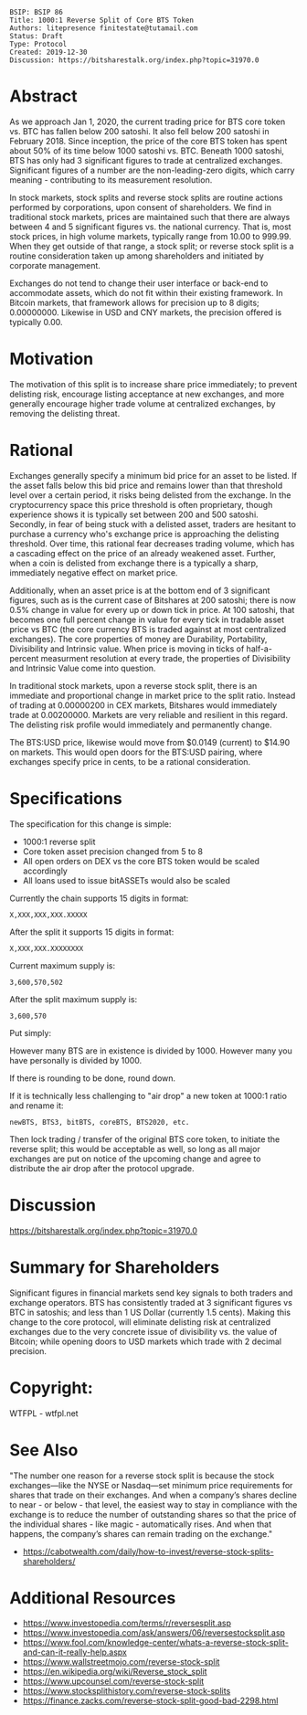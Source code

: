     BSIP: BSIP 86
    Title: 1000:1 Reverse Split of Core BTS Token
    Authors: litepresence finitestate@tutamail.com
    Status: Draft
    Type: Protocol
    Created: 2019-12-30 
    Discussion: https://bitsharestalk.org/index.php?topic=31970.0


# Abstract

As we approach Jan 1, 2020, the current trading price for BTS core token vs. BTC has fallen below 200 satoshi.  It also fell below 200 satoshi in February 2018.  Since inception, the price of the core BTS token has spent about 50% of its time below 1000 satoshi vs. BTC.  Beneath 1000 satoshi, BTS has only had 3 significant figures to trade at centralized exchanges.  Significant figures of a number are the non-leading-zero digits, which carry meaning - contributing to its measurement resolution. 

In stock markets, stock splits and reverse stock splits are routine actions performed by corporations, upon consent of shareholders.  We find in traditional stock markets, prices are maintained such that there are always between 4 and 5 significant figures vs. the national currency.   That is, most stock prices, in high volume markets, typically range from 10.00 to 999.99.   When they get outside of that range, a stock split; or reverse stock split is a routine consideration taken up among shareholders and initiated by corporate management.   

Exchanges do not tend to change their user interface or back-end to accommodate assets, which do not fit within their existing framework.  In Bitcoin markets, that framework allows for precision up to 8 digits; 0.00000000.  Likewise in USD and CNY markets, the precision offered is typically 0.00.   


# Motivation

The motivation of this split is to increase share price immediately; to prevent delisting risk, encourage listing acceptance at new exchanges, and more generally encourage higher trade volume at centralized exchanges, by removing the delisting threat.    


# Rational

Exchanges generally specify a minimum bid price for an asset to be listed.  If the asset falls below this bid price and remains lower than that threshold level over a certain period, it risks being delisted from the exchange.  In the cryptocurrency space this price threshold is often proprietary, though experience shows it is typically set between 200 and 500 satoshi.  Secondly, in fear of being stuck with a delisted asset, traders are hesitant to purchase a currency who's exchange price is approaching the delisting threshold.   Over time, this rational fear decreases trading volume, which has a cascading effect on the price of an already weakened asset.  Further, when a coin is delisted from exchange there is a typically a sharp, immediately negative effect on market price.   

Additionally, when an asset price is at the bottom end of 3 significant figures, such as is the current case of Bitshares at 200 satoshi; there is now 0.5% change in value for every up or down tick in price.  At 100 satoshi, that becomes one full percent change in value for every tick in tradable asset price vs BTC (the core currency BTS is traded against at most centralized exchanges).  The core properties of money are Durability, Portability, Divisibility and Intrinsic value.   When price is moving in ticks of half-a-percent measurment resolution at every trade, the properties of Divisibility and Intrinsic Value come into question.  

In traditional stock markets, upon a reverse stock split, there is an immediate and proportional change in market price to the split ratio.   Instead of trading at 0.00000200 in CEX markets, Bitshares would immediately trade at 0.00200000.   Markets are very reliable and resilient in this regard.   The delisting risk profile would immediately and permanently change.  

The BTS:USD price, likewise would move from $0.0149 (current) to $14.90 on markets.  This would open doors for the BTS:USD pairing, where exchanges specify price in cents, to be a rational consideration. 


# Specifications

The specification for this change is simple:

- 1000:1 reverse split
- Core token asset precision changed from 5 to 8
- All open orders on DEX vs the core BTS token would be scaled accordingly
- All loans used to issue bitASSETs would also be scaled

Currently the chain supports 15 digits in format:

    X,XXX,XXX,XXX.XXXXX
    
After the split it supports 15 digits in format:

    X,XXX,XXX.XXXXXXXX

Current maximum supply is:

    3,600,570,502
    
After the split maximum supply is:

    3,600,570

Put simply:

However many BTS are in existence is divided by 1000.  However many you have personally is divided by 1000.  

If there is rounding to be done, round down.

If it is technically less challenging to "air drop" a new token at 1000:1 ratio and rename it: 

    newBTS, BTS3, bitBTS, coreBTS, BTS2020, etc. 

Then lock trading / transfer of the original BTS core token, to initiate the reverse split; this would be acceptable as well, so long as all major exchanges are put on notice of the upcoming change and agree to distribute the air drop after the protocol upgrade.


# Discussion

https://bitsharestalk.org/index.php?topic=31970.0


# Summary for Shareholders


Significant figures in financial markets send key signals to both traders and exchange operators.   BTS has consistently traded at 3 significant figures vs BTC in satoshis; and less than 1 US Dollar (currently 1.5 cents).   Making this change to the core protocol, will eliminate delisting risk at centralized exchanges due to the very concrete issue of divisibility vs. the value of Bitcoin; while opening doors to USD markets which trade with 2 decimal precision.


# Copyright: 

WTFPL - wtfpl.net


# See Also

"The number one reason for a reverse stock split is because the stock exchanges—like the NYSE or Nasdaq—set minimum price requirements for shares that trade on their exchanges. And when a company’s shares decline to near - or below - that level, the easiest way to stay in compliance with the exchange is to reduce the number of outstanding shares so that the price of the individual shares - like magic - automatically rises. And when that happens, the company’s shares can remain trading on the exchange."

- https://cabotwealth.com/daily/how-to-invest/reverse-stock-splits-shareholders/

# Additional Resources

- https://www.investopedia.com/terms/r/reversesplit.asp
- https://www.investopedia.com/ask/answers/06/reversestocksplit.asp
- https://www.fool.com/knowledge-center/whats-a-reverse-stock-split-and-can-it-really-help.aspx
- https://www.wallstreetmojo.com/reverse-stock-split
- https://en.wikipedia.org/wiki/Reverse_stock_split
- https://www.upcounsel.com/reverse-stock-split
- https://www.stocksplithistory.com/reverse-stock-splits
- https://finance.zacks.com/reverse-stock-split-good-bad-2298.html
